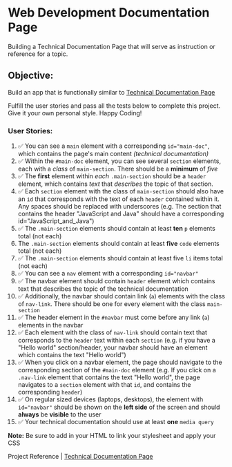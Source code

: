 # Web Development Documentation Page

Building a Technical Documentation Page that will serve as instruction or reference for a topic.

## Objective:
Build an app that is functionally similar to [Technical Documentation Page](https://technical-documentation-page.freecodecamp.rocks)

Fulfill the user stories and pass all the tests below to complete this project. Give it your own personal style. Happy Coding!

### User Stories:
1. ✅ You can see a `main` element with a corresponding `id="main-doc"`, which contains the page's main content _(technical documentation)_
2. ✅ Within the `#main-doc` element, you can see several `section` elements, each with a _class_ of `main-section`. There should be a **minimum** of _five_
3. ✅ The **first** element within _each_ `.main-section` should be a `header` element, which contains _text_ that _describes_ the topic of that section.
4. ✅ Each `section` element with the class of `main-section` should also have an `id` that corresponds with the text of each `header` contained within it. Any spaces should be replaced with underscores (e.g. The section that contains the header "JavaScript and Java" should have a corresponding id="JavaScript_and_Java")
5. ✅ The `.main-section` elements should contain at least **ten** `p` elements total (not each)
6. The `.main-section` elements should contain at least **five** `code` elements total (not each)
7. ✅ The `.main-section` elements should contain at least five `li` items total (not each)
8. ✅ You can see a `nav` element with a corresponding `id="navbar"`
9. ✅ The navbar element should contain `header` element which contains text that describes the topic of the technical documentation
10. ✅ Additionally, the navbar should contain link (`a`) elements with the class of `nav-link`. There should be one for every element with the class `main-section`
11. ✅ The header element in the `#navbar` must come before any link (`a`) elements in the navbar
12. ✅ Each element with the class of `nav-link` should contain text that corresponds to the `header` text within each `section` (e.g. if you have a "Hello world" section/header, your navbar should have an element which contains the text "Hello world")
13. ✅ When you click on a navbar element, the page should navigate to the corresponding section of the `#main-doc` element (e.g. If you click on a `.nav-link` element that contains the text "Hello world", the page navigates to a `section` element with that `id`, and contains the corresponding `header`)
14. ✅ On regular sized devices (laptops, desktops), the element with `id="navbar"` should be shown on the **left side** of the screen and should **always** be **visible** to the user
15. ✅ Your technical documentation should use at least **one** `media query`

**Note:** Be sure to add <link rel="stylesheet" href="styles.css"> in your HTML to link your stylesheet and apply your CSS

Project Reference | [Technical Documentation Page](https://www.freecodecamp.org/learn/2022/responsive-web-design/build-a-technical-documentation-page-project/build-a-technical-documentation-page)